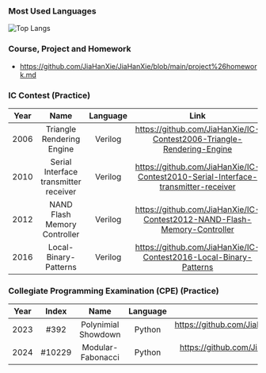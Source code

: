 
### Most Used Languages
![Top Langs](https://github-readme-stats.vercel.app/api/top-langs/?username=jiahanxie)

### Course, Project and Homework
- https://github.com/JiaHanXie/JiaHanXie/blob/main/project%26homework.md

### IC Contest (Practice)
| Year | Name | Language | Link |
| :-: | :-: |:-: |:-: |
| 2006 | Triangle Rendering Engine | Verilog | https://github.com/JiaHanXie/IC-Contest2006-Triangle-Rendering-Engine |
| 2010 | Serial Interface transmitter receiver  | Verilog | https://github.com/JiaHanXie/IC-Contest2010-Serial-Interface-transmitter-receiver |
| 2012 | NAND Flash Memory Controller  | Verilog | https://github.com/JiaHanXie/IC-Contest2012-NAND-Flash-Memory-Controller |
| 2016 | Local-Binary-Patterns | Verilog | https://github.com/JiaHanXie/IC-Contest2016-Local-Binary-Patterns |

### Collegiate Programming Examination (CPE) (Practice)
| Year | Index   | Name                | Language | Link         |
| :--: | :-----: | :-----------------: | :------: | :----------: |
| 2023 | #392    | Polynimial Showdown | Python   | https://github.com/JiaHanXie/CPE/tree/main/Polynomial-Showdown |
| 2024 | #10229  | Modular-Fabonacci   | Python   | https://github.com/JiaHanXie/CPE/tree/main/Modular-Fabonacci   |

<!--
**JiaHanXie/JiaHanXie** is a ✨ _special_ ✨ repository because its `README.md` (this file) appears on your GitHub profile.

Here are some ideas to get you started:

- 🔭 I’m currently working on ...
- 🌱 I’m currently learning ...
- 👯 I’m looking to collaborate on ...
- 🤔 I’m looking for help with ...
- 💬 Ask me about ...
- 📫 How to reach me: ...
- 😄 Pronouns: ...
- ⚡ Fun fact: ...
-->
